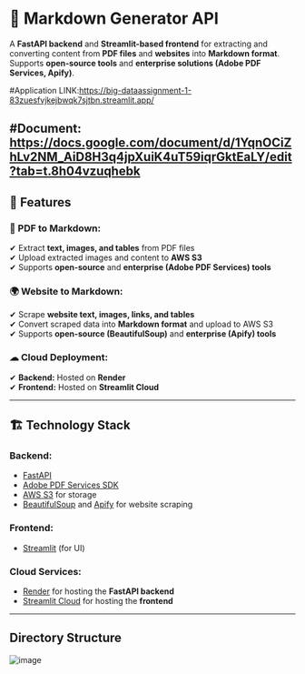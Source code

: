 # 📝 Markdown Generator API

A **FastAPI backend** and **Streamlit-based frontend** for extracting and converting content from **PDF files** and **websites** into **Markdown format**.  
Supports **open-source tools** and **enterprise solutions (Adobe PDF Services, Apify)**.

#Application LINK:https://big-dataassignment-1-83zuesfvjkejbwqk7sjtbn.streamlit.app/

#Document: https://docs.google.com/document/d/1YqnOCiZhLv2NM_AiD8H3q4jpXuiK4uT59iqrGktEaLY/edit?tab=t.8h04vzuqhebk
---

## 🚀 Features

### 📄 PDF to Markdown:
✔ Extract **text, images, and tables** from PDF files  
✔ Upload extracted images and content to **AWS S3**  
✔ Supports **open-source** and **enterprise (Adobe PDF Services) tools**  

### 🌍 Website to Markdown:
✔ Scrape **website text, images, links, and tables**  
✔ Convert scraped data into **Markdown format** and upload to AWS S3  
✔ Supports **open-source (BeautifulSoup)** and **enterprise (Apify) tools**  

### ☁ Cloud Deployment:
✔ **Backend:** Hosted on **Render**  
✔ **Frontend:** Hosted on **Streamlit Cloud**  

---

## 🏗 Technology Stack

### **Backend:**
- [FastAPI](https://fastapi.tiangolo.com/)
- [Adobe PDF Services SDK](https://developer.adobe.com/document-services/apis/pdf-services/)
- [AWS S3](https://aws.amazon.com/s3/) for storage
- [BeautifulSoup](https://www.crummy.com/software/BeautifulSoup/) and [Apify](https://apify.com/) for website scraping

### **Frontend:**
- [Streamlit](https://streamlit.io/) (for UI)

### **Cloud Services:**
- [Render](https://render.com/) for hosting the **FastAPI backend**
- [Streamlit Cloud](https://streamlit.io/cloud) for hosting the **frontend**

---
## **Directory Structure**
![image](https://github.com/user-attachments/assets/9f2ed582-a88a-44b0-99b8-2ea29d59bdc8)




